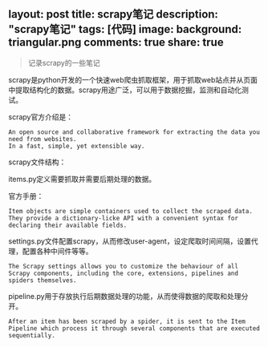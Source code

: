 layout: post
title: scrapy笔记
description: "scrapy笔记"
tags: [代码]
image:
background: triangular.png
comments: true
share: true
---

> 记录scrapy的一些笔记

scrapy是python开发的一个快速web爬虫抓取框架，用于抓取web站点并从页面中提取结构化的数据。scrapy用途广泛，可以用于数据挖掘，监测和自动化测试。

scrapy官方介绍是：

	An open source and collaborative framework for extracting the data you need from websites.
	In a fast, simple, yet extensible way.

scrapy文件结构：

items.py定义需要抓取并需要后期处理的数据。

官方手册：

	Item objects are simple containers used to collect the scraped data. They provide a dictionary-licke API with a convenient syntax for declaring their available fields.

settings.py文件配置scrapy，从而修改user-agent，设定爬取时间间隔，设置代理，配置各种中间件等等。

	The Scrapy settings allows you to customize the behaviour of all Scrapy components, including the core, extensions, pipelines and spiders themselves.

pipeline.py用于存放执行后期数据处理的功能，从而使得数据的爬取和处理分开。

	After an item has been scraped by a spider, it is sent to the Item Pipeline which process it through several components that are executed sequentially.

